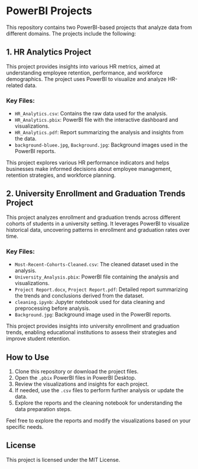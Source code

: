 # PowerBI Projects

This repository contains two PowerBI-based projects that analyze data from different domains. The projects include the following:

## 1. HR Analytics Project

This project provides insights into various HR metrics, aimed at understanding employee retention, performance, and workforce demographics. The project uses PowerBI to visualize and analyze HR-related data.

### Key Files:
- `HR_Analytics.csv`: Contains the raw data used for the analysis.
- `HR_Analytics.pbix`: PowerBI file with the interactive dashboard and visualizations.
- `HR_Analytics.pdf`: Report summarizing the analysis and insights from the data.
- `background-bluee.jpg`, `Background.jpg`: Background images used in the PowerBI reports.

This project explores various HR performance indicators and helps businesses make informed decisions about employee management, retention strategies, and workforce planning.

## 2. University Enrollment and Graduation Trends Project

This project analyzes enrollment and graduation trends across different cohorts of students in a university setting. It leverages PowerBI to visualize historical data, uncovering patterns in enrollment and graduation rates over time.

### Key Files:
- `Most-Recent-Cohorts-Cleaned.csv`: The cleaned dataset used in the analysis.
- `University_Analysis.pbix`: PowerBI file containing the analysis and visualizations.
- `Project Report.docx`, `Project Report.pdf`: Detailed report summarizing the trends and conclusions derived from the dataset.
- `cleaning.ipynb`: Jupyter notebook used for data cleaning and preprocessing before analysis.
- `Background.jpg`: Background image used in the PowerBI reports.

This project provides insights into university enrollment and graduation trends, enabling educational institutions to assess their strategies and improve student retention.

## How to Use

1. Clone this repository or download the project files.
2. Open the `.pbix` PowerBI files in PowerBI Desktop.
3. Review the visualizations and insights for each project.
4. If needed, use the `.csv` files to perform further analysis or update the data.
5. Explore the reports and the cleaning notebook for understanding the data preparation steps.

Feel free to explore the reports and modify the visualizations based on your specific needs.

## License

This project is licensed under the MIT License.
